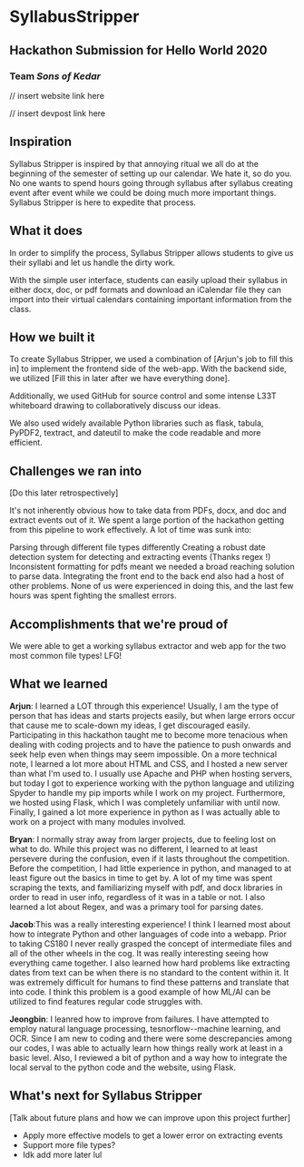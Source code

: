 
# SyllabusStripper

## Hackathon Submission for Hello World 2020
### Team *Sons of Kedar*
// insert website link here

// insert devpost link here

## Inspiration

Syllabus Stripper is inspired by that annoying ritual we all do at the beginning of the semester of setting up our calendar. We hate it, so do you. No one wants to spend hours going through syllabus after syllabus creating event after event while we could be doing much more important things. Syllabus Stripper is here to expedite that process. 

## What it does
In order to simplify the process, Syllabus Stripper allows students to give us their syllabi and let us handle the dirty work.

With the simple user interface, students can easily upload their syllabus in either docx, doc, or pdf formats and download an iCalendar file they can import into their virtual calendars containing important information from the class.

## How we built it
To create Syllabus Stripper, we used a combination of [Arjun's job to fill this in] to implement the frontend side of the web-app. With the backend side, we utilized [Fill this in later after we have everything done].

Additionally, we used GitHub for source control and some intense L33T whiteboard drawing to collaboratively discuss our ideas.

We also used widely available Python libraries such as flask, tabula, PyPDF2, textract, and dateutil to make the code readable and more efficient.

## Challenges we ran into

[Do this later retrospectively]

It's not inherently obvious how to take data from PDFs, docx, and doc and extract events out of it. We spent a large portion of the hackathon getting from this pipeline to work effectively. A lot of time was sunk into:

Parsing through different file types differently
Creating a robust date detection system for detecting and extracting events (Thanks regex !)
Inconsistent formatting for pdfs meant we needed a broad reaching solution to parse data.
Integrating the front end to the back end also had a host of other problems. None of us were experienced in doing this, and the last few hours was spent fighting the smallest errors.

## Accomplishments that we're proud of
We were able to get a working syllabus extractor and web app for the two most common file types! LFG!

## What we learned
**Arjun**:  I learned a LOT through this experience! Usually, I am the type of person that has ideas and starts projects easily, but when large errors occur that cause me to scale-down my ideas, I get discouraged easily. Participating in this hackathon taught me to become more tenacious when dealing with coding projects and to have the patience to push onwards and seek help even when things may seem impossible. On a more technical note, I learned a lot more about HTML and CSS, and I hosted a new server than what I'm used to. I usually use Apache and PHP when hosting servers, but today I got to experience working with the python language and utilizing Spyder to handle my pip imports while I work on my project. Furthermore, we hosted using Flask, which I was completely unfamiliar with until now. Finally, I gained a lot more experience in python as I was actually able to work on a project with many modules involved.

**Bryan**:   I normally stray away from larger projects, due to feeling lost on what to do. While this project was no different, I learned to at least persevere during the confusion, even if it lasts throughout the competition. Before the competition, I had little experience in python, and managed to at least figure out the basics in time to get by. A lot of my time was spent scraping the texts, and familiarizing myself with pdf, and docx libraries in order to read in user info, regardless of it was in a table or not. I also learned a lot about Regex, and was a primary tool for parsing dates.

**Jacob**:This was a really interesting experience! I think I learned most about how to integrate Python and other languages of code into a webapp. Prior to taking CS180 I never really grasped the concept of intermediate files and all of the other wheels in the cog. It was really interesting seeing how everything came together. I also learned how hard problems like extracting dates from text can be when there is no standard to the content within it. It was extremely difficult for humans to find these patterns and translate that into code. I think this problem is a good example of how ML/AI can be utilized to find features regular code struggles with.

**Jeongbin**: I leanred how to improve from failures. I have attempted to employ natural language processing, tesnorflow--machine learning, and OCR. Since I am new to coding and there were some descrepancies among our codes, I was able to actually learn how things really work at least in a basic level. Also, I reviewed a bit of python and a way how to integrate the local serval to the python code and the website, using Flask.


## What's next for Syllabus Stripper

[Talk about future plans and how we can improve upon this project further]

- Apply more effective models to get a lower error on extracting events
- Support more file types?
- Idk add more later lul
